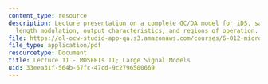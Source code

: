 ```yaml
---
content_type: resource
description: Lecture presentation on a complete GC/DA model for iDS, saturation, channel
  length modulation, output characteristics, and regions of operation.
file: https://ol-ocw-studio-app-qa.s3.amazonaws.com/courses/6-012-microelectronic-devices-and-circuits-fall-2009/33eea31f564b67fc47cd9c2796500669_MIT6_012F09_lec11.pdf
file_type: application/pdf
resourcetype: Document
title: Lecture 11 - MOSFETs II; Large Signal Models
uid: 33eea31f-564b-67fc-47cd-9c2796500669
---
```

